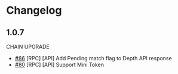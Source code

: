 # Changelog
## 1.0.7
CHAIN UPGRADE
* [\#86](https://github.com/binance-chain/java-sdk/pull/86) [RPC] [API] Add Pending match flag to Depth API response
* [\#80](https://github.com/binance-chain/java-sdk/pull/80) [RPC] [API] Support Mini Token